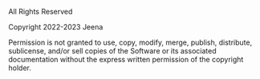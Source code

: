 All Rights Reserved

Copyright 2022-2023 Jeena

Permission is not granted to use, copy, modify, merge, publish, distribute, sublicense, and/or sell copies of the Software or its associated documentation without the express written permission of the copyright holder.
